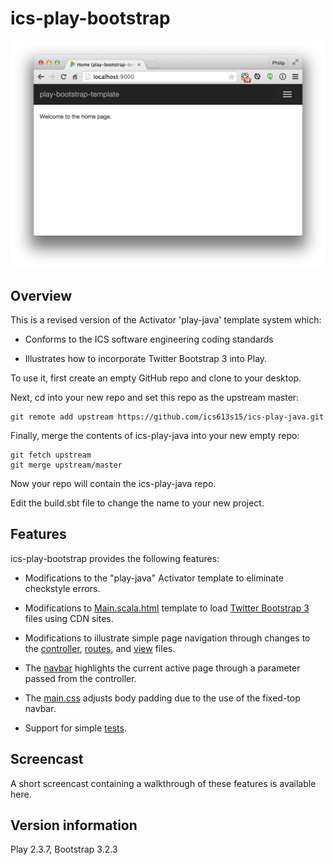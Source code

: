 # ics-play-bootstrap

![](ics-play-bootstrap-home.png)

## Overview

This is a revised version of the Activator 'play-java' template system which:

  * Conforms to the ICS software engineering coding standards

  * Illustrates how to incorporate Twitter Bootstrap 3 into Play.

To use it, first create an empty GitHub repo and clone to your desktop.

Next, cd into your new repo and set this repo as the upstream master:

    git remote add upstream https://github.com/ics613s15/ics-play-java.git

Finally, merge the contents of ics-play-java into your new empty repo:

    git fetch upstream
    git merge upstream/master

Now your repo will contain the ics-play-java repo.

Edit the build.sbt file to change the name to your new project.

## Features

ics-play-bootstrap provides the following features:

  * Modifications to the "play-java" Activator template to eliminate checkstyle errors.

  * Modifications to [Main.scala.html]() template to load [Twitter Bootstrap 3](http://getbootstrap.com/) files using CDN sites.

  * Modifications to illustrate simple page navigation through changes to the [controller](), [routes](), and [view]() files.

  * The [navbar]() highlights the current active page through a parameter passed from the controller.

  * The [main.css]() adjusts body padding due to the use of the fixed-top navbar.

  * Support for simple [tests]().

## Screencast

A short screencast containing a walkthrough of these features is available here.

## Version information

Play 2.3.7, Bootstrap 3.2.3

